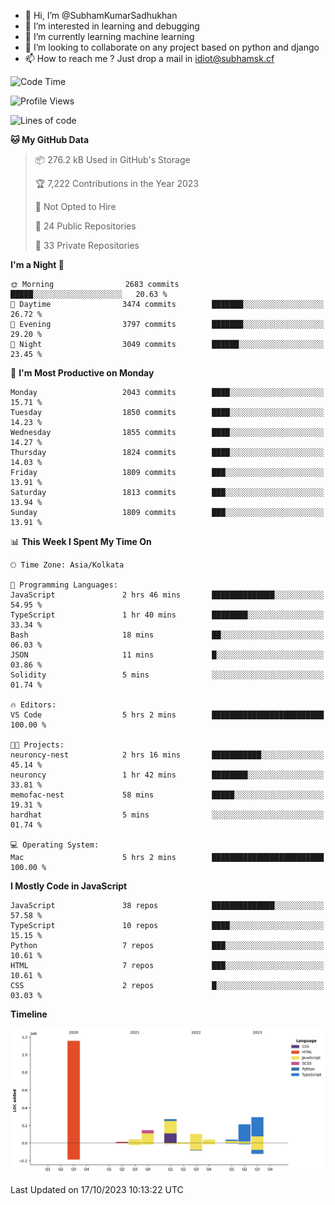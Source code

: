 - 👋 Hi, I’m @SubhamKumarSadhukhan
- 👀 I’m interested in learning and debugging
- 🌱 I’m currently learning machine learning
- 💞️ I’m looking to collaborate on any project based on python and django
- 📫 How to reach me ?
      Just drop a mail in idiot@subhamsk.cf

<!---
SubhamKumarSadhukhan/SubhamKumarSadhukhan is a ✨ special ✨ repository because its `README.md` (this file) appears on your GitHub profile.
You can click the Preview link to take a look at your changes.
--->


<!--START_SECTION:waka-->
![Code Time](http://img.shields.io/badge/Code%20Time-1%2C595%20hrs%2016%20mins-blue)

![Profile Views](http://img.shields.io/badge/Profile%20Views-1-blue)

![Lines of code](https://img.shields.io/badge/From%20Hello%20World%20I%27ve%20Written-2.3%20million%20lines%20of%20code-blue)

**🐱 My GitHub Data** 

> 📦 276.2 kB Used in GitHub's Storage 
 > 
> 🏆 7,222 Contributions in the Year 2023
 > 
> 🚫 Not Opted to Hire
 > 
> 📜 24 Public Repositories 
 > 
> 🔑 33 Private Repositories 
 > 
**I'm a Night 🦉** 

```text
🌞 Morning                2683 commits        █████░░░░░░░░░░░░░░░░░░░░   20.63 % 
🌆 Daytime                3474 commits        ███████░░░░░░░░░░░░░░░░░░   26.72 % 
🌃 Evening                3797 commits        ███████░░░░░░░░░░░░░░░░░░   29.20 % 
🌙 Night                  3049 commits        ██████░░░░░░░░░░░░░░░░░░░   23.45 % 
```
📅 **I'm Most Productive on Monday** 

```text
Monday                   2043 commits        ████░░░░░░░░░░░░░░░░░░░░░   15.71 % 
Tuesday                  1850 commits        ████░░░░░░░░░░░░░░░░░░░░░   14.23 % 
Wednesday                1855 commits        ████░░░░░░░░░░░░░░░░░░░░░   14.27 % 
Thursday                 1824 commits        ████░░░░░░░░░░░░░░░░░░░░░   14.03 % 
Friday                   1809 commits        ███░░░░░░░░░░░░░░░░░░░░░░   13.91 % 
Saturday                 1813 commits        ███░░░░░░░░░░░░░░░░░░░░░░   13.94 % 
Sunday                   1809 commits        ███░░░░░░░░░░░░░░░░░░░░░░   13.91 % 
```


📊 **This Week I Spent My Time On** 

```text
🕑︎ Time Zone: Asia/Kolkata

💬 Programming Languages: 
JavaScript               2 hrs 46 mins       ██████████████░░░░░░░░░░░   54.95 % 
TypeScript               1 hr 40 mins        ████████░░░░░░░░░░░░░░░░░   33.34 % 
Bash                     18 mins             ██░░░░░░░░░░░░░░░░░░░░░░░   06.03 % 
JSON                     11 mins             █░░░░░░░░░░░░░░░░░░░░░░░░   03.86 % 
Solidity                 5 mins              ░░░░░░░░░░░░░░░░░░░░░░░░░   01.74 % 

🔥 Editors: 
VS Code                  5 hrs 2 mins        █████████████████████████   100.00 % 

🐱‍💻 Projects: 
neuroncy-nest            2 hrs 16 mins       ███████████░░░░░░░░░░░░░░   45.14 % 
neuroncy                 1 hr 42 mins        ████████░░░░░░░░░░░░░░░░░   33.81 % 
memofac-nest             58 mins             █████░░░░░░░░░░░░░░░░░░░░   19.31 % 
hardhat                  5 mins              ░░░░░░░░░░░░░░░░░░░░░░░░░   01.74 % 

💻 Operating System: 
Mac                      5 hrs 2 mins        █████████████████████████   100.00 % 
```

**I Mostly Code in JavaScript** 

```text
JavaScript               38 repos            ██████████████░░░░░░░░░░░   57.58 % 
TypeScript               10 repos            ████░░░░░░░░░░░░░░░░░░░░░   15.15 % 
Python                   7 repos             ███░░░░░░░░░░░░░░░░░░░░░░   10.61 % 
HTML                     7 repos             ███░░░░░░░░░░░░░░░░░░░░░░   10.61 % 
CSS                      2 repos             █░░░░░░░░░░░░░░░░░░░░░░░░   03.03 % 
```



**Timeline**

![Lines of Code chart](https://raw.githubusercontent.com/SubhamKumarSadhukhan/SubhamKumarSadhukhan/main/assets/bar_graph.png)


 Last Updated on 17/10/2023 10:13:22 UTC
<!--END_SECTION:waka-->

